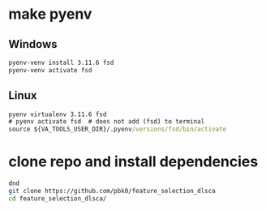 

# make pyenv

## Windows
```cmd
pyenv-venv install 3.11.6 fsd
pyenv-venv activate fsd
```
## Linux
```cmd
pyenv virtualenv 3.11.6 fsd
# pyenv activate fsd  # does not add (fsd) to terminal
source ${VA_TOOLS_USER_DIR}/.pyenv/versions/fsd/bin/activate
```

# clone repo and install dependencies

```bash
dnd
git clone https://github.com/pbk0/feature_selection_dlsca
cd feature_selection_dlsca/

```
